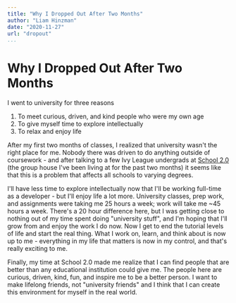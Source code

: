```yaml
---
title: "Why I Dropped Out After Two Months"
author: "Liam Hinzman"
date: "2020-11-27"
url: "dropout"
...
```


# Why I Dropped Out After Two Months
I went to university for three reasons

1. To meet curious, driven, and kind people who were my own age
2. To give myself time to explore intellectually
3. To relax and enjoy life

After my first two months of classes, I realized that university wasn't the right place for me. Nobody there was driven to do anything outside of coursework - and after talking to a few Ivy League undergrads at [School 2.0](https://school2point0.com/) (the group house I've been living at for the past two months) it seems like that this is a problem that affects all schools to varying degrees.

I'll have less time to explore intellectually now that I'll be working full-time as a developer - but I'll enjoy life a lot more. University classes, prep work, and assignments were taking me 25 hours a week; work will take me ~45 hours a week. There's a 20 hour difference here, but I was getting close to nothing out of my time spent doing "university stuff", and I'm hoping that I'll grow from and enjoy the work I do now. Now I get to end the tutorial levels of life and start the real thing. What I work on, learn, and think about is now up to me - everything in my life that matters is now in my control, and that's really exciting to me.

Finally, my time at School 2.0 made me realize that I can find people that are better than any educational institution could give me. The people here are curious, driven, kind, fun, and inspire me to be a better person. I want to make lifelong friends, not "university friends" and I think that I can create this environment for myself in the real world.
